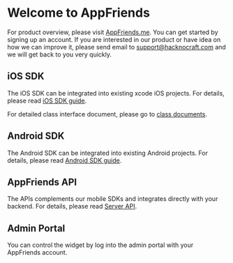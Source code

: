 # Welcome to AppFriends

For product overview, please visit [AppFriends.me](http://appfriends.me). You can get started by signing up an account. If you are interested in our product or have idea on how we can improve it, please send email to [support@hacknocraft.com](SUPPORT@HACKNOCRAFT.COM) and we will get back to you very quickly.

## iOS SDK
The iOS SDK can be integrated into existing xcode iOS projects. For details, please read [iOS SDK guide](ios.md).

For detailed class interface document, please go to [class documents](http://www.appfriends.me/documents/ios_class/index.html).

## Android SDK
The Android SDK can be integrated into existing Android projects. For details,
please read [Android SDK guide](android.md).

## AppFriends API
The APIs complements our mobile SDKs and integrates directly with your backend. For details, please read [Server API](server/index.html).

## Admin Portal
You can control the widget by log into the admin portal with your AppFriends account.
